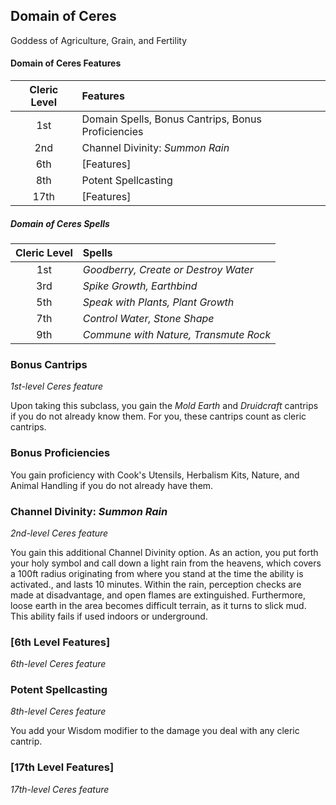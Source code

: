 ## Domain of Ceres

Goddess of Agriculture, Grain, and Fertility

#### Domain of Ceres Features

| Cleric Level | Features                                           |
| :----------: | :------------------------------------------------- |
|     1st      | Domain Spells, Bonus Cantrips, Bonus Proficiencies |
|     2nd      | Channel Divinity: _Summon Rain_                    |
|     6th      | [Features]                                         |
|     8th      | Potent Spellcasting                                |
|     17th     | [Features]                                         |

##### Domain of Ceres Spells

| Cleric Level | Spells                                |
| :----------: | :------------------------------------ |
|     1st      | _Goodberry, Create or Destroy Water_  |
|     3rd      | _Spike Growth, Earthbind_             |
|     5th      | _Speak with Plants, Plant Growth_     |
|     7th      | _Control Water, Stone Shape_          |
|     9th      | _Commune with Nature, Transmute Rock_ |

### Bonus Cantrips

_1st-level Ceres feature_

Upon taking this subclass, you gain the _Mold Earth_ and _Druidcraft_ cantrips if you do not already know them. For you, these cantrips count as cleric cantrips.

### Bonus Proficiencies

You gain proficiency with Cook's Utensils, Herbalism Kits, Nature, and Animal Handling if you do not already have them.

### Channel Divinity: _Summon Rain_

_2nd-level Ceres feature_

You gain this additional Channel Divinity option. As an action, you put forth your holy symbol and call down a light rain from the heavens, which covers a 100ft radius originating from where you stand at the time the ability is activated., and lasts 10 minutes. Within the rain, perception checks are made at disadvantage, and open flames are extinguished. Furthermore, loose earth in the area becomes difficult terrain, as it turns to slick mud. This ability fails if used indoors or underground.

### [6th Level Features]

_6th-level Ceres feature_

### Potent Spellcasting

_8th-level Ceres feature_

You add your Wisdom modifier to the damage you deal with any cleric cantrip.

### [17th Level Features]

_17th-level Ceres feature_
